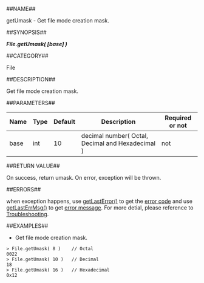 
##NAME##

getUmask - Get file mode creation mask.

##SYNOPSIS##

***File.getUmask( \[base\] )***

##CATEGORY##

File

##DESCRIPTION##

Get file mode creation mask.

##PARAMETERS##

| Name  | Type | Default | Description                                       | Required or not |
| ----- | ---- | ------- | ------------------------------------------------- | --------------- |
| base  | int  | 10      | decimal number( Octal, Decimal and Hexadecimal )  | not             |

##RETURN VALUE##

On success, return umask.
On error, exception will be thrown.

##ERRORS##

when exception happens, use [getLastError()](manual/Manual/Sequoiadb_command/Global/getLastError.md) to get the [error code](manual/Manual/Sequoiadb_error_code.md)  and use [getLastErrMsg()](manual/Manual/Sequoiadb_command/Global/getLastErrMsg.md) to get [error message](manual/Manual/Sequoiadb_command/Global/getLastErrMsg.md). For more detial, please  reference to [Troubleshooting](manual/FAQ/faq_sdb.md).

##EXAMPLES##

* Get file mode creation mask.

```lang-javascript
> File.getUmask( 8 )    // Octal
0022
> File.getUmask( 10 )   // Decimal
18
> File.getUmask( 16 )   // Hexadecimal
0x12
```
